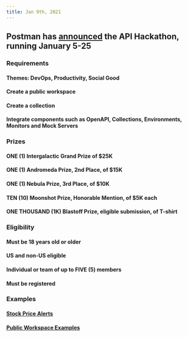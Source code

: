 ```yaml
---
title: Jan 9th, 2021
---
```


## Postman has [announced](https://www.postman.com/postman-galaxy/postman-api-hack) the API Hackathon, running January 5-25
### Requirements
#### Themes: DevOps, Productivity, Social Good
#### Create a public workspace
#### Create a collection
#### Integrate components such as OpenAPI, Collections, Environments, Monitors and Mock Servers
### Prizes
#### ONE (1) Intergalactic Grand Prize of $25K
#### ONE (1) Andromeda Prize, 2nd Place, of $15K
#### ONE (1) Nebula Prize, 3rd Place, of $10K
#### TEN (10) Moonshot Prize, Honorable Mention, of $5K each
#### ONE THOUSAND (1K) Blastoff Prize, eligible submission, of T-shirt
### Eligibility
#### Must be 18 years old or older
#### US and non-US eligible
#### Individual or team of up to FIVE (5) members
#### Must be registered
### Examples
#### [Stock Price Alerts](https://www.postman.com/postman/workspace/published-postman-templates/collection/13687875-ba9a7906-9d62-490e-bd1d-cc6efbe66498?ctx=documentation)
#### [Public Workspace Examples](https://postman-hack.devpost.com/details/inspiration)
